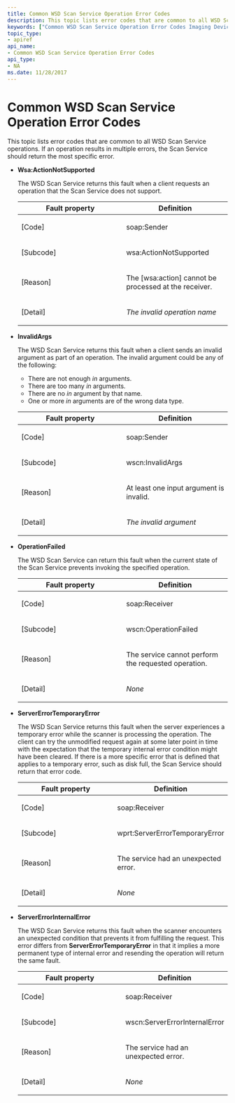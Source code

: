 ```yaml
---
title: Common WSD Scan Service Operation Error Codes
description: This topic lists error codes that are common to all WSD Scan Service operations.
keywords: ["Common WSD Scan Service Operation Error Codes Imaging Devices"]
topic_type:
- apiref
api_name:
- Common WSD Scan Service Operation Error Codes
api_type:
- NA
ms.date: 11/28/2017
---
```


# Common WSD Scan Service Operation Error Codes


This topic lists error codes that are common to all WSD Scan Service operations. If an operation results in multiple errors, the Scan Service should return the most specific error.

-   **Wsa:ActionNotSupported**

    The WSD Scan Service returns this fault when a client requests an operation that the Scan Service does not support.

    <table>
    <colgroup>
    <col width="50%" />
    <col width="50%" />
    </colgroup>
    <thead>
    <tr class="header">
    <th>Fault property</th>
    <th>Definition</th>
    </tr>
    </thead>
    <tbody>
    <tr class="odd">
    <td><p>[Code]</p></td>
    <td><p>soap:Sender</p></td>
    </tr>
    <tr class="even">
    <td><p>[Subcode]</p></td>
    <td><p>wsa:ActionNotSupported</p></td>
    </tr>
    <tr class="odd">
    <td><p>[Reason]</p></td>
    <td><p>The [wsa:action] cannot be processed at the receiver.</p></td>
    </tr>
    <tr class="even">
    <td><p>[Detail]</p></td>
    <td><p><em>The invalid operation name</em></p></td>
    </tr>
    </tbody>
    </table>

     

-   **InvalidArgs**

    The WSD Scan Service returns this fault when a client sends an invalid argument as part of an operation. The invalid argument could be any of the following:

    -   There are not enough *in* arguments.
    -   There are too many *in* arguments.
    -   There are no *in* argument by that name.
    -   One or more *in* arguments are of the wrong data type.

    <table>
    <colgroup>
    <col width="50%" />
    <col width="50%" />
    </colgroup>
    <thead>
    <tr class="header">
    <th>Fault property</th>
    <th>Definition</th>
    </tr>
    </thead>
    <tbody>
    <tr class="odd">
    <td><p>[Code]</p></td>
    <td><p>soap:Sender</p></td>
    </tr>
    <tr class="even">
    <td><p>[Subcode]</p></td>
    <td><p>wscn:InvalidArgs</p></td>
    </tr>
    <tr class="odd">
    <td><p>[Reason]</p></td>
    <td><p>At least one input argument is invalid.</p></td>
    </tr>
    <tr class="even">
    <td><p>[Detail]</p></td>
    <td><p><em>The invalid argument</em></p></td>
    </tr>
    </tbody>
    </table>

     

-   **OperationFailed**

    The WSD Scan Service can return this fault when the current state of the Scan Service prevents invoking the specified operation.

    <table>
    <colgroup>
    <col width="50%" />
    <col width="50%" />
    </colgroup>
    <thead>
    <tr class="header">
    <th>Fault property</th>
    <th>Definition</th>
    </tr>
    </thead>
    <tbody>
    <tr class="odd">
    <td><p>[Code]</p></td>
    <td><p>soap:Receiver</p></td>
    </tr>
    <tr class="even">
    <td><p>[Subcode]</p></td>
    <td><p>wscn:OperationFailed</p></td>
    </tr>
    <tr class="odd">
    <td><p>[Reason]</p></td>
    <td><p>The service cannot perform the requested operation.</p></td>
    </tr>
    <tr class="even">
    <td><p>[Detail]</p></td>
    <td><p><em>None</em></p></td>
    </tr>
    </tbody>
    </table>

     

-   **ServerErrorTemporaryError**

    The WSD Scan Service returns this fault when the server experiences a temporary error while the scanner is processing the operation. The client can try the unmodified request again at some later point in time with the expectation that the temporary internal error condition might have been cleared. If there is a more specific error that is defined that applies to a temporary error, such as disk full, the Scan Service should return that error code.

    <table>
    <colgroup>
    <col width="50%" />
    <col width="50%" />
    </colgroup>
    <thead>
    <tr class="header">
    <th>Fault property</th>
    <th>Definition</th>
    </tr>
    </thead>
    <tbody>
    <tr class="odd">
    <td><p>[Code]</p></td>
    <td><p>soap:Receiver</p></td>
    </tr>
    <tr class="even">
    <td><p>[Subcode]</p></td>
    <td><p>wprt:ServerErrorTemporaryError</p></td>
    </tr>
    <tr class="odd">
    <td><p>[Reason]</p></td>
    <td><p>The service had an unexpected error.</p></td>
    </tr>
    <tr class="even">
    <td><p>[Detail]</p></td>
    <td><p><em>None</em></p></td>
    </tr>
    </tbody>
    </table>

     

-   **ServerErrorInternalError**

    The WSD Scan Service returns this fault when the scanner encounters an unexpected condition that prevents it from fulfilling the request. This error differs from **ServerErrorTemporaryError** in that it implies a more permanent type of internal error and resending the operation will return the same fault.

    <table>
    <colgroup>
    <col width="50%" />
    <col width="50%" />
    </colgroup>
    <thead>
    <tr class="header">
    <th>Fault property</th>
    <th>Definition</th>
    </tr>
    </thead>
    <tbody>
    <tr class="odd">
    <td><p>[Code]</p></td>
    <td><p>soap:Receiver</p></td>
    </tr>
    <tr class="even">
    <td><p>[Subcode]</p></td>
    <td><p>wscn:ServerErrorInternalError</p></td>
    </tr>
    <tr class="odd">
    <td><p>[Reason]</p></td>
    <td><p>The service had an unexpected error.</p></td>
    </tr>
    <tr class="even">
    <td><p>[Detail]</p></td>
    <td><p><em>None</em></p></td>
    </tr>
    </tbody>
    </table>

     

 

 





